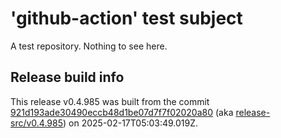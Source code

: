 # 'github-action' test subject

A test repository. Nothing to see here.


## Release build info

This release v0.4.985 was built from the commit [921d193ade30490eccb48d1be07d7f7f02020a80](https://github.com/kattecon/gh-release-test-ga/tree/921d193ade30490eccb48d1be07d7f7f02020a80) (aka [release-src/v0.4.985](https://github.com/kattecon/gh-release-test-ga/tree/release-src/v0.4.985)) on 2025-02-17T05:03:49.019Z.
        